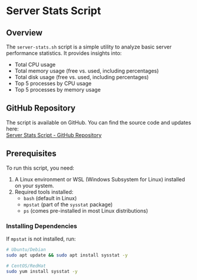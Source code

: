 # **Server Stats Script**

## **Overview**
The `server-stats.sh` script is a simple utility to analyze basic server performance statistics. It provides insights into:
- Total CPU usage
- Total memory usage (free vs. used, including percentages)
- Total disk usage (free vs. used, including percentages)
- Top 5 processes by CPU usage
- Top 5 processes by memory usage

## **GitHub Repository**
The script is available on GitHub. You can find the source code and updates here:  
[Server Stats Script - GitHub Repository](https://roadmap.sh/projects/server-stats)
## **Prerequisites**
To run this script, you need:
1. A Linux environment or WSL (Windows Subsystem for Linux) installed on your system.
2. Required tools installed:
   - `bash` (default in Linux)
   - `mpstat` (part of the `sysstat` package)
   - `ps` (comes pre-installed in most Linux distributions)

### **Installing Dependencies**
If `mpstat` is not installed, run:
```bash
# Ubuntu/Debian
sudo apt update && sudo apt install sysstat -y

# CentOS/RedHat
sudo yum install sysstat -y

